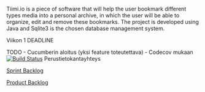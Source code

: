 Tiimi.io is a piece of software that will help the user bookmark different types media into a personal archive, in which the user will be able to organize, edit and remove these bookmarks. The project is developed using Java and Sqlite3 is the chosen database management system.

Viikon 1 DEADLINE

TODO - Cucumberin aloitus (yksi feature toteutettava)
     - Codecov mukaan
  [![Build Status](https://travis-ci.org/AventusM/Tiimi.io.svg?branch=anton)](https://travis-ci.org/AventusM/Tiimi.io)
  Perustietokantayhteys

[Sprint Backlog](https://docs.google.com/spreadsheets/d/1txE5kN1RW3MZ0ATjXr7Ip-5FNenp_UdfwdfBk9WX-hM/edit#gid=0)

[Product Backlog](https://docs.google.com/spreadsheets/d/1ABNWAdlr5OvDHyH26hEjbx5y6wYpSsZmUwgyDC1xI0g/edit#gid=0)
